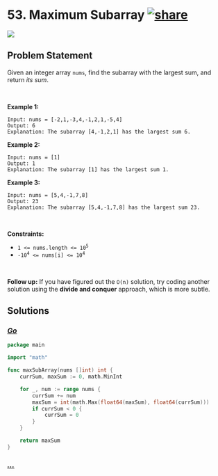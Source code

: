 # 53. Maximum Subarray [![share]](https://leetcode.com/problems/maximum-subarray/)

![][medium]

## Problem Statement

<p>Given an integer array <code>nums</code>, find the <span data-keyword="subarray-nonempty">subarray</span> with the largest sum, and return <em>its sum</em>.</p>
<p> </p>
<p><strong class="example">Example 1:</strong></p>

```
Input: nums = [-2,1,-3,4,-1,2,1,-5,4]
Output: 6
Explanation: The subarray [4,-1,2,1] has the largest sum 6.
```

<p><strong class="example">Example 2:</strong></p>

```
Input: nums = [1]
Output: 1
Explanation: The subarray [1] has the largest sum 1.
```

<p><strong class="example">Example 3:</strong></p>

```
Input: nums = [5,4,-1,7,8]
Output: 23
Explanation: The subarray [5,4,-1,7,8] has the largest sum 23.
```

<p> </p>
<p><strong>Constraints:</strong></p>
<ul>
<li><code>1 &lt;= nums.length &lt;= 10<sup>5</sup></code></li>
<li><code>-10<sup>4</sup> &lt;= nums[i] &lt;= 10<sup>4</sup></code></li>
</ul>
<p> </p>
<p><strong>Follow up:</strong> If you have figured out the <code>O(n)</code> solution, try coding another solution using the <strong>divide and conquer</strong> approach, which is more subtle.</p>

## Solutions

### [_Go_](maximum_subarray.go)

```go [Go]
package main

import "math"

func maxSubArray(nums []int) int {
	currSum, maxSum := 0, math.MinInt

	for _, num := range nums {
		currSum += num
		maxSum = int(math.Max(float64(maxSum), float64(currSum)))
		if currSum < 0 {
			currSum = 0
		}
	}

	return maxSum
}

```

### [_..._]()

```

```

<!----------------------------------{ link }--------------------------------->

[share]: https://graph.org/file/3ea5234dda646b71c574a.png
[easy]: https://img.shields.io/badge/Difficulty-Easy-bright.svg
[medium]: https://img.shields.io/badge/Difficulty-Medium-yellow.svg
[hard]: https://img.shields.io/badge/Difficulty-Hard-red.svg
